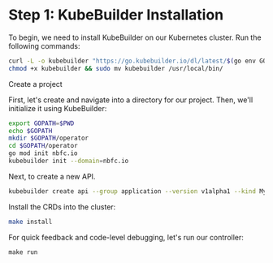 # Step 1: KubeBuilder Installation

To begin, we need to install KubeBuilder on our Kubernetes cluster. Run the following commands:

```bash
curl -L -o kubebuilder "https://go.kubebuilder.io/dl/latest/$(go env GOOS)/$(go env GOARCH)"
chmod +x kubebuilder && sudo mv kubebuilder /usr/local/bin/
```

Create a project

First, let's create and navigate into a directory for our project. Then, we'll initialize it using KubeBuilder:
```bash
export GOPATH=$PWD
echo $GOPATH
mkdir $GOPATH/operator
cd $GOPATH/operator
go mod init nbfc.io
kubebuilder init --domain=nbfc.io
```
Next, to create a new API.
```bash
kubebuilder create api --group application --version v1alpha1 --kind MyApp --image=ubuntu:latest --image-container-command="sleep,infinity" --image-container-port="22" --run-as-user="1001" --plugins="deploy-image/v1-alpha" --make=false
```

Install the CRDs into the cluster:
```bash
make install
```
For quick feedback and code-level debugging, let's run our controller:
~~~
make run
~~~
